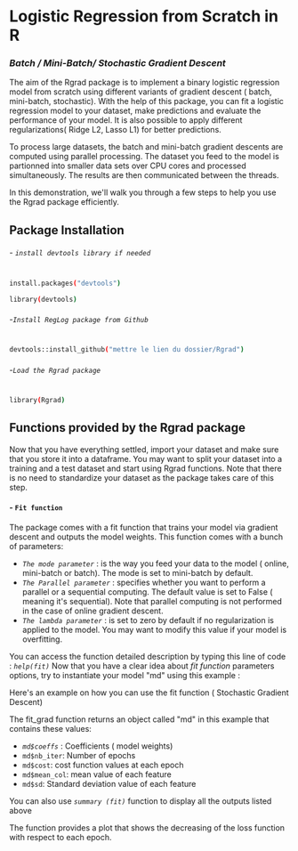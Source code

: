 # Logistic Regression from Scratch in R
### _Batch / Mini-Batch/ Stochastic Gradient Descent_

 The aim of the Rgrad package is to implement a binary logistic regression model from scratch using different variants of gradient descent ( batch, mini-batch, stochastic). With the help of this package, you can fit a logistic regression model to your dataset, make predictions and evaluate the performance of your model. It is also possible to apply different regularizations( Ridge L2, Lasso L1) for better predictions.

To process large datasets, the batch and mini-batch gradient descents are computed using parallel processing. 
The dataset you feed to the model is partionned into smaller data sets over CPU cores and processed simultaneously. The results are then communicated between the threads. 

In this demonstration, we'll walk you through a few steps to help you use the Rgrad package efficiently.


## Package Installation

###### - `install devtools library if needed`
#

```sh
install.packages("devtools") 

library(devtools)
```
###### -`Install RegLog package from Github`
#

```sh
devtools::install_github("mettre le lien du dossier/Rgrad")
```

###### -`Load the Rgrad package`
#

```sh
library(Rgrad)
```

## Functions provided by the Rgrad package

Now that you have everything settled, import your dataset and make sure that you store it into a dataframe.
You may want to split your dataset into a training and a test dataset and start using Rgrad functions.
Note that there is no need to standardize your dataset as the package takes care of this step.

#### - `Fit function` 

The package comes with a fit function that trains your model via gradient descent and outputs the model weights. This function comes with a bunch of parameters: 

- _`The mode parameter`_ : is the way you feed your data to the model ( online, mini-batch or batch). The mode is set to mini-batch by default. 
- _`The Parallel parameter`_ : specifies whether you want to perform a parallel or a sequential computing. The default value is set to False ( meaning it's sequential). Note that parallel computing is not performed in the case of online gradient descent. 
- _`The lambda parameter`_ : is set to zero by default if no regularization is applied to the model. You may want to modify this value if your model is overfitting.

You can access the function detailed description by typing this line of code : _`help(fit)`_
Now that you have a clear idea about _fit function_ parameters options, try to instantiate your model "md" using this example :

Here's an example on how you can use the fit function ( Stochastic Gradient Descent)
 
The fit_grad function returns an object called "md" in this example that contains these values:
- _`md$coeffs`_ : Coefficients ( model weights)
- `md$nb_iter`: Number of epochs 
- `md$cost`: cost function values at each epoch
- `md$mean_col`: mean value of each feature
- `md$sd`: Standard deviation value of each feature

You can also use _`summary (fit)`_ function  to display all the outputs listed above

The function provides a plot that shows the decreasing of the loss function with respect to each epoch. 
